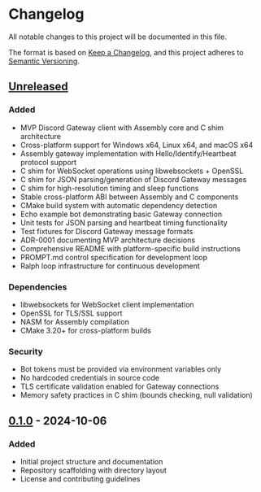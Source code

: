 # Changelog

All notable changes to this project will be documented in this file.

The format is based on [Keep a Changelog](https://keepachangelog.com/en/1.0.0/),
and this project adheres to [Semantic Versioning](https://semver.org/spec/v2.0.0.html).

## [Unreleased]

### Added
- MVP Discord Gateway client with Assembly core and C shim architecture
- Cross-platform support for Windows x64, Linux x64, and macOS x64
- Assembly gateway implementation with Hello/Identify/Heartbeat protocol support
- C shim for WebSocket operations using libwebsockets + OpenSSL
- C shim for JSON parsing/generation of Discord Gateway messages
- C shim for high-resolution timing and sleep functions
- Stable cross-platform ABI between Assembly and C components
- CMake build system with automatic dependency detection
- Echo example bot demonstrating basic Gateway connection
- Unit tests for JSON parsing and heartbeat timing functionality
- Test fixtures for Discord Gateway message formats
- ADR-0001 documenting MVP architecture decisions
- Comprehensive README with platform-specific build instructions
- PROMPT.md control specification for development loop
- Ralph loop infrastructure for continuous development

### Dependencies
- libwebsockets for WebSocket client implementation
- OpenSSL for TLS/SSL support
- NASM for Assembly compilation
- CMake 3.20+ for cross-platform builds

### Security
- Bot tokens must be provided via environment variables only
- No hardcoded credentials in source code
- TLS certificate validation enabled for Gateway connections
- Memory safety practices in C shim (bounds checking, null validation)

## [0.1.0] - 2024-10-06

### Added
- Initial project structure and documentation
- Repository scaffolding with directory layout
- License and contributing guidelines

[Unreleased]: https://github.com/mateoltd/discord-asm/compare/v0.1.0...HEAD
[0.1.0]: https://github.com/mateoltd/discord-asm/releases/tag/v0.1.0
